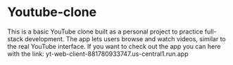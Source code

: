 # Youtube-clone
This is a basic YouTube clone built as a personal project to practice full-stack development. The app lets users browse and watch videos, similar to the real YouTube interface. If you want to check out the app you can here with the link: yt-web-client-881780933747.us-central1.run.app
